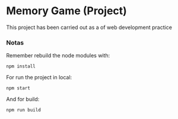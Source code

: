 # Memory Game (Project)

This project has been carried out as a of web development practice

### Notas
Remember rebuild the node modules with:
```
npm install
```

For run the project in local:
```
npm start
```

And for build:
```
npm run build
```